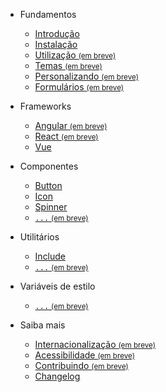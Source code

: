 - Fundamentos

  - [Introdução](/)
  - [Instalação](/fundamentos/instalação)
  - [Utilização <small>(em breve)</small>](/fundamentos/utilização)
  - [Temas <small>(em breve)</small>](/fundamentos/temas)
  - [Personalizando <small>(em breve)</small>](/fundamentos/personalizando)
  - [Formulários <small>(em breve)</small>](/fundamentos/formulários)

- Frameworks

  - [Angular <small>(em breve)</small>](/frameworks/angular)
  - [React <small>(em breve)</small>](/frameworks/react)
  - [Vue](/frameworks/vue)

- Componentes

  - [Button](/componentes/button)
  - [Icon](/componentes/icon)
  - [Spinner](/componentes/spinner)
  - [<code>...</code> <small>(em breve)</small>](/404)
  <!--plop:component-->

- Utilitários

  - [Include](/utilitários/include)
  - [<code>...</code> <small>(em breve)</small>](/404)

- Variáveis de estilo

  - [<code>...</code> <small>(em breve)</small>](/404)

- Saiba mais

  - [Internacionalização <small>(em breve)</small>](/saiba-mais/internacionalização)
  - [Acessibilidade <small>(em breve)</small>](/saiba-mais/acessibilidade)
  - [Contribuindo <small>(em breve)</small>](/saiba-mais/contribuindo)
  - [Changelog](/saiba-mais/changelog)
